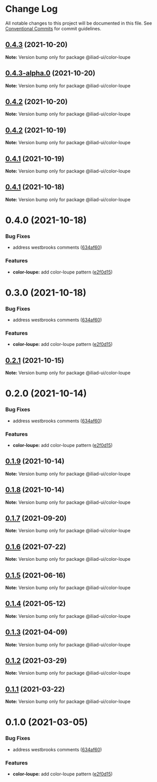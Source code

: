 # Change Log

All notable changes to this project will be documented in this file.
See [Conventional Commits](https://conventionalcommits.org) for commit guidelines.

## [0.4.3](https://github.com/gaoding-inc/Iliad-ui/compare/@iliad-ui/color-loupe@0.4.2...@iliad-ui/color-loupe@0.4.3) (2021-10-20)

**Note:** Version bump only for package @iliad-ui/color-loupe

## [0.4.3-alpha.0](https://github.com/gaoding-inc/Iliad-ui/compare/@iliad-ui/color-loupe@0.4.2...@iliad-ui/color-loupe@0.4.3-alpha.0) (2021-10-20)

**Note:** Version bump only for package @iliad-ui/color-loupe

## [0.4.2](https://github.com/gaoding-inc/Iliad-ui/compare/@iliad-ui/color-loupe@0.4.1...@iliad-ui/color-loupe@0.4.2) (2021-10-20)

**Note:** Version bump only for package @iliad-ui/color-loupe

## [0.4.2](https://github.com/gaoding-inc/Iliad-ui/compare/@iliad-ui/color-loupe@0.4.1...@iliad-ui/color-loupe@0.4.2) (2021-10-19)

**Note:** Version bump only for package @iliad-ui/color-loupe

## [0.4.1](https://github.com/gaoding-inc/Iliad-ui/compare/@iliad-ui/color-loupe@0.4.0...@iliad-ui/color-loupe@0.4.1) (2021-10-19)

**Note:** Version bump only for package @iliad-ui/color-loupe

## [0.4.1](https://github.com/gaoding-inc/Iliad-ui/compare/@iliad-ui/color-loupe@0.4.0...@iliad-ui/color-loupe@0.4.1) (2021-10-18)

**Note:** Version bump only for package @iliad-ui/color-loupe

# 0.4.0 (2021-10-18)

### Bug Fixes

-   address westbrooks comments ([634af60](https://github.com/gaoding-inc/Iliad-ui/commit/634af60f88b0c998b30697dfbd13c9c466ed539d))

### Features

-   **color-loupe:** add color-loupe pattern ([e2f0d15](https://github.com/gaoding-inc/Iliad-ui/commit/e2f0d159714cc7998f15d9913b38128486f8b7fb))

# 0.3.0 (2021-10-18)

### Bug Fixes

-   address westbrooks comments ([634af60](https://github.com/gaoding-inc/Iliad-ui/commit/634af60f88b0c998b30697dfbd13c9c466ed539d))

### Features

-   **color-loupe:** add color-loupe pattern ([e2f0d15](https://github.com/gaoding-inc/Iliad-ui/commit/e2f0d159714cc7998f15d9913b38128486f8b7fb))

## [0.2.1](https://github.com/adobe/spectrum-web-components/compare/@iliad-ui/color-loupe@0.2.0...@iliad-ui/color-loupe@0.2.1) (2021-10-15)

**Note:** Version bump only for package @iliad-ui/color-loupe

# 0.2.0 (2021-10-14)

### Bug Fixes

-   address westbrooks comments ([634af60](https://github.com/adobe/spectrum-web-components/commit/634af60f88b0c998b30697dfbd13c9c466ed539d))

### Features

-   **color-loupe:** add color-loupe pattern ([e2f0d15](https://github.com/adobe/spectrum-web-components/commit/e2f0d159714cc7998f15d9913b38128486f8b7fb))

## [0.1.9](https://github.com/adobe/spectrum-web-components/compare/@iliad-ui/color-loupe@0.1.7...@iliad-ui/color-loupe@0.1.9) (2021-10-14)

**Note:** Version bump only for package @iliad-ui/color-loupe

## [0.1.8](https://github.com/adobe/spectrum-web-components/compare/@iliad-ui/color-loupe@0.1.7...@iliad-ui/color-loupe@0.1.8) (2021-10-14)

**Note:** Version bump only for package @iliad-ui/color-loupe

## [0.1.7](https://github.com/adobe/spectrum-web-components/compare/@iliad-ui/color-loupe@0.1.6...@iliad-ui/color-loupe@0.1.7) (2021-09-20)

**Note:** Version bump only for package @iliad-ui/color-loupe

## [0.1.6](https://github.com/adobe/spectrum-web-components/compare/@iliad-ui/color-loupe@0.1.5...@iliad-ui/color-loupe@0.1.6) (2021-07-22)

**Note:** Version bump only for package @iliad-ui/color-loupe

## [0.1.5](https://github.com/adobe/spectrum-web-components/compare/@iliad-ui/color-loupe@0.1.4...@iliad-ui/color-loupe@0.1.5) (2021-06-16)

**Note:** Version bump only for package @iliad-ui/color-loupe

## [0.1.4](https://github.com/adobe/spectrum-web-components/compare/@iliad-ui/color-loupe@0.1.3...@iliad-ui/color-loupe@0.1.4) (2021-05-12)

**Note:** Version bump only for package @iliad-ui/color-loupe

## [0.1.3](https://github.com/adobe/spectrum-web-components/compare/@iliad-ui/color-loupe@0.1.2...@iliad-ui/color-loupe@0.1.3) (2021-04-09)

**Note:** Version bump only for package @iliad-ui/color-loupe

## [0.1.2](https://github.com/adobe/spectrum-web-components/compare/@iliad-ui/color-loupe@0.1.1...@iliad-ui/color-loupe@0.1.2) (2021-03-29)

**Note:** Version bump only for package @iliad-ui/color-loupe

## [0.1.1](https://github.com/adobe/spectrum-web-components/compare/@iliad-ui/color-loupe@0.1.0...@iliad-ui/color-loupe@0.1.1) (2021-03-22)

**Note:** Version bump only for package @iliad-ui/color-loupe

# 0.1.0 (2021-03-05)

### Bug Fixes

-   address westbrooks comments ([634af60](https://github.com/adobe/spectrum-web-components/commit/634af60f88b0c998b30697dfbd13c9c466ed539d))

### Features

-   **color-loupe:** add color-loupe pattern ([e2f0d15](https://github.com/adobe/spectrum-web-components/commit/e2f0d159714cc7998f15d9913b38128486f8b7fb))
